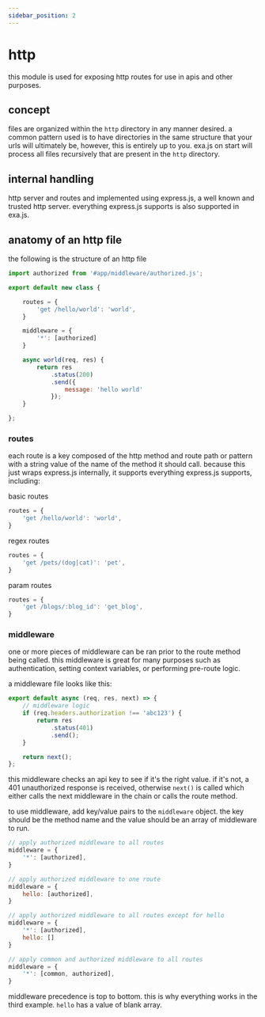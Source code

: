 ```yaml
---
sidebar_position: 2
---
```


# http

this module is used for exposing http routes for use in apis and other purposes.

## concept

files are organized within the `http` directory in any manner desired. a common pattern used is to have directories in the same structure that your urls will ultimately be, however, this is entirely up to you. exa.js on start will process all files recursively that are present in the `http` directory.

## internal handling

http server and routes and implemented using express.js, a well known and trusted http server. everything express.js supports is also supported in exa.js.

## anatomy of an http file

the following is the structure of an http file

```js title="http/sample.js"
import authorized from '#app/middleware/authorized.js';

export default new class {

    routes = {
        'get /hello/world': 'world',
    }

    middleware = {
        '*': [authorized]
    }

    async world(req, res) {
        return res
            .status(200)
            .send({
                message: 'hello world'
            });
    }

};
```

### routes

each route is a key composed of the http method and route path or pattern with a string value of the name of the method it should call. because this just wraps express.js internally, it supports everything express.js supports, including:

basic routes
```js
routes = {
    'get /hello/world': 'world',
}
```

regex routes
```js
routes = {
    'get /pets/(dog|cat)': 'pet',
}
```

param routes
```js
routes = {
    'get /blogs/:blog_id': 'get_blog',
}
```

### middleware

one or more pieces of middleware can be ran prior to the route method being called. this middleware is great for many purposes such as authentication, setting context variables, or performing pre-route logic.

a middleware file looks like this:

```js title="middleware/authorized.js"
export default async (req, res, next) => {
    // middleware logic
    if (req.headers.authorization !== 'abc123') {
        return res
            .status(401)
            .send();
    }

    return next();
};
```

this middleware checks an api key to see if it's the right value. if it's not, a 401 unauthorized response is received, otherwise `next()` is called which either calls the next middleware in the chain or calls the route method.

to use middleware, add key/value pairs to the `middleware` object. the key should be the method name and the value should be an array of middleware to run.

```js
// apply authorized middleware to all routes
middleware = {
    '*': [authorized],
}

// apply authorized middleware to one route
middleware = {
    hello: [authorized],
}

// apply authorized middleware to all routes except for hello
middleware = {
    '*': [authorized],
    hello: []
}

// apply common and authorized middleware to all routes
middleware = {
    '*': [common, authorized],
}
```

middleware precedence is top to bottom. this is why everything works in the third example. `hello` has a value of blank array.
